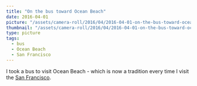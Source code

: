 ```yaml
---
title: "On the bus toward Ocean Beach"
date: 2016-04-01
picture: "/assets/camera-roll/2016/04/2016-04-01-on-the-bus-toward-ocean-beach/20160401_232249076_iOS.jpg"
thumbnail: "/assets/camera-roll/2016/04/2016-04-01-on-the-bus-toward-ocean-beach/20160401_232249076_iOS-thumbnail.jpg"
type: picture
tags:
  - bus
  - Ocean Beach
  - San Francisco
---
```

I took a bus to visit Ocean Beach - which is now a tradition every time I visit the [San Francisco](/san-francisco/).
